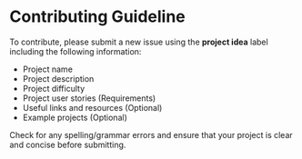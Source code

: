# Contributing Guideline

To contribute, please submit a new issue using the **project idea** label including the following information:

- Project name
- Project description
- Project difficulty
- Project user stories (Requirements)
- Useful links and resources (Optional)
- Example projects (Optional)

Check for any spelling/grammar errors and ensure that your project is clear and concise before submitting.
